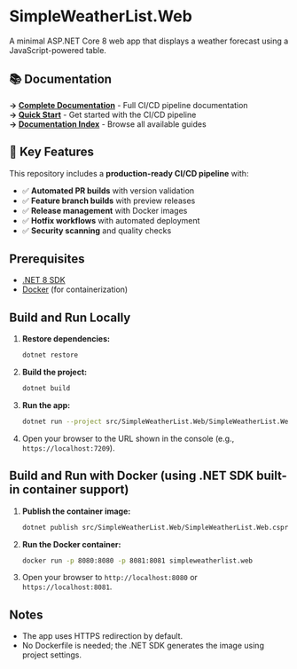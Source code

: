 # SimpleWeatherList.Web

A minimal ASP.NET Core 8 web app that displays a weather forecast using a JavaScript-powered table.

## 📚 Documentation

**→ [Complete Documentation](.github/README.md)** - Full CI/CD pipeline documentation  
**→ [Quick Start](QUICK-START.md)** - Get started with the CI/CD pipeline  
**→ [Documentation Index](docs/README.md)** - Browse all available guides

## 🚀 Key Features

This repository includes a **production-ready CI/CD pipeline** with:
- ✅ **Automated PR builds** with version validation
- ✅ **Feature branch builds** with preview releases  
- ✅ **Release management** with Docker images
- ✅ **Hotfix workflows** with automated deployment
- ✅ **Security scanning** and quality checks

## Prerequisites
- [.NET 8 SDK](https://dotnet.microsoft.com/download/dotnet/8.0)
- [Docker](https://www.docker.com/get-started) (for containerization)

## Build and Run Locally

1. **Restore dependencies:**
   ```sh
   dotnet restore
   ```
2. **Build the project:**
   ```sh
   dotnet build
   ```
3. **Run the app:**
   ```sh
   dotnet run --project src/SimpleWeatherList.Web/SimpleWeatherList.Web.csproj
   ```
4. Open your browser to the URL shown in the console (e.g., `https://localhost:7209`).

## Build and Run with Docker (using .NET SDK built-in container support)

1. **Publish the container image:**
   ```sh
   dotnet publish src/SimpleWeatherList.Web/SimpleWeatherList.Web.csproj -c Release -p:PublishProfile=DefaultContainer -p:ContainerImageName=simpleweatherlist.web
   ```
2. **Run the Docker container:**
   ```sh
   docker run -p 8080:8080 -p 8081:8081 simpleweatherlist.web
   ```
3. Open your browser to `http://localhost:8080` or `https://localhost:8081`.

## Notes
- The app uses HTTPS redirection by default.
- No Dockerfile is needed; the .NET SDK generates the image using project settings.
